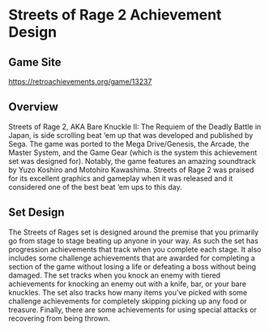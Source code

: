 # Streets of Rage 2 Achievement Design
## Game Site
https://retroachievements.org/game/13237
## Overview
Streets of Rage 2, AKA Bare Knuckle II: The Requiem of the Deadly Battle in Japan, is side scrolling beat ‘em up that was developed and published by Sega. The game was ported to the Mega Drive/Genesis, the Arcade, the Master System, and the Game Gear (which is the system this achievement set was designed for). Notably, the game features an amazing soundtrack by Yuzo Koshiro and Motohiro Kawashima.  Streets of Rage 2 was praised for its excellent graphics and gameplay when it was released and it considered one of the best beat ‘em ups to this day.
## Set Design
The Streets of Rages set is designed around the premise that you primarily go from stage to stage beating up anyone in your way.  As such the set has progression achievements that track when you complete each stage.  It also includes some challenge achievements that are awarded for completing a section of the game without losing a life or defeating a boss without being damaged.  The set tracks when you knock an enemy with tiered achievements for knocking an enemy out with a knife, bar, or your bare knuckles.  The set also tracks how many items you’ve picked with some challenge achievements for completely skipping picking up any food or treasure.  Finally, there are some achievements for using special attacks or recovering from being thrown.
